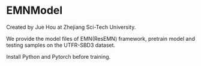 # EMNModel
Created by Jue Hou at Zhejiang Sci-Tech University.
 
We provide the model files of EMN(ResEMN) framework, pretrain model and testing samples on the UTFR-SBD3 dataset.

Install Python and Pytorch before training.
